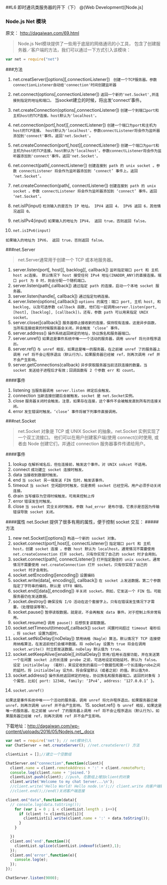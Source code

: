 ##L6 即时通讯类服务器的开下（下）
@(Web Development)[Node.js]
### Node.js Net 模块

原文： http://dagaiwan.com/69.html

> Node.js Net模块提供了一些用于底层的网络通讯的小工具， 包含了创建服务器／客户端的方法，我们可以通过一下方式引入该模块：
```javascript
var net = require("net")
```

###方法

1. net.creatServer([options][,connectionListener])
` 创建一个TCP服务器。参数connectionListener自动给'connection'时间创建监听器`

2.	 net.connect(options[,connectionListener])
`返回一个新的'net.Socket',并连接到指定的地址和端口。`
当socket建立的时候，将出发'connect'事件。
3. net.createConnection(options[,connectionListener])
`创建一个到端口port和主机host的TCP连接。host默认为'localhost'。`
4. net.connection(port[,host][,connectListener])
`创建一个端口为port和主机为host的TCP连接。 host默认为'localhost'。参数connectListener将会作为监听器添加到'connect'事件。返回'net.Socket'。`
5. net.createConnection(port[,host][,connectListener])
`创建一个端口为port和主机为host的TCP连接。host默认为'localhost'。参数connectListener将会作为监听器添加到'connect'事件。返回'net.Socket'。`
6. net.connect(path[,connectListener])
`创建连接到 path 的 unix socket 。参数 connectListener 将会作为监听器添加到 ‘connect’ 事件上。返回 ‘net.Socket’。`
7. net.createConnection(path[, connectListener])
`创建连接到 path 的 unix socket 。参数 connectListener 将会作为监听器添加到 ‘connect’ 事件。返回 ‘net.Socket’。`
8. net.isIP(input)
`检测输入的是否为 IP 地址。 IPV4 返回 4， IPV6 返回 6，其他情况返回 0。`
9. net.isIPv4(input)
`如果输入的地址为 IPV4， 返回 true，否则返回 false。`
10. 	net.isIPv6(input)
`如果输入的地址为 IPV6， 返回 true，否则返回 false。`


###net.Server
> net.Server通常用于创建一个 TCP 或本地服务器。

1. server.listen(port[, host][, backlog][, callback])
`监听指定端口 port 和 主机 host ac连接。 默认情况下 host 接受任何 IPv4 地址(INADDR_ANY)的直接连接。端口 port 为 0 时，则会分配一个随机端口。`
2. server.listen(path[,callback])
`通过指定 path 的连接，启动一个本地 socket 服务器。` 
3. server.listen(handle[, callback])
`通过指定句柄连接。`
4. server.listen(options[,callback])
`options 的属性：端口 port, 主机 host, 和 backlog, 以及可选参数 callback 函数, 他们在一起调用server.listen(port, [host], [backlog],
[callback])。还有，参数 path 可以用来指定 UNIX socket。`
5. server.close([callback])
`服务器停止接收新的连接，保持现有连接。这是异步函数，当所有连接结束的时候服务器会关闭，并会触发 ‘close’ 事件。` 
6. server.address()
`操作系统返回绑定的地址，协议族名和服务器端口。` 
7. server.unref()
`如果这是事件系统中唯一一个活动的服务器，调用 unref 将允许程序退出。`
8. server.ref()
`与 unref 相反，如果这是唯一的服务器，在之前被 unref 了的服务器上调用 ref 将不会让程序退出（默认行为）。如果服务器已经被 ref，则再次调用 ref 并不会产生影响。` 
9. server.getConnections(callback)
`异步获取服务器当前活跃连接的数量。当 socket 发送给子进程后才有效；回调函数有 2 个参数 err 和 count。`

####事件

1. listening
`当服务器调用 server.listen 绑定后会触发。`
2. connection
`当新连接创建后会被触发。socket 是 net.Socket实例。`
3. close 
`服务器关闭时会触发。注意，如果存在连接，这个事件不会被触发直到所有的连接关闭。`
4. error
`发生错误时触发。‘close’ 事件将被下列事件直接调用。`

###net.Socket
> net.Socket 对象是 TCP 或 UNIX Socket 的抽象。net.Socket 实例实现了一个双工流接口。
他们可以在用户创建客户端(使用 connect())时使用, 或者由 Node 创建它们，并通过 connection 服务器事件传递给用户。

####事件
 1. lookup
`在解析域名后，但在连接前，触发这个事件。对 UNIX sokcet 不适用。`
 2. connect
 `成功建立 socket 连接时触发。`
 3. data
 `当接收到数据时触发。`
 4. end
 `当 socket 另一端发送 FIN 包时，触发该事件。`
 5. timeout
 `当 socket 空闲超时时触发，仅是表明 socket 已经空闲。用户必须手动关闭连接。`
 6. drain
 `当写缓存为空得时候触发。可用来控制上传`
 7. error
 `错误发生时触发。`
 8. close
 `当 socket 完全关闭时触发。参数 had_error 是布尔值，它表示是否因为传输错误导致 socket 关闭。`

####属性
net.Socket 提供了很多有用的属性，便于控制 socket 交互：
#####方法

1. new net.Socket([options])
`构造一个新的 socket 对象。`
2. socket.connect(port[,host][, connectListener])
`指定端口 port 和 主机 host，创建 socket 连接 。参数 host 默认为 localhost。通常情况不需要使用 net.createConnection 打开 socket。只有你实现了自己的 socket 时才会用到。`
3. socket.connect(path[, connectListener])
`打开指定路径的 unix socket。通常情况不需要使用 net.createConnection 打开 socket。只有你实现了自己的 socket 时才会用到。`
4. socket.setEncoding([encoding])
`设置编码`
5. socket.write(data[, encoding][, callback])
`在 socket 上发送数据。第二个参数指定了字符串的编码，默认是 UTF8 编码。`
6. socket.end([data][,encoding])
`半关闭 socket。例如，它发送一个 FIN 包。可能服务器仍在发送数据。`
7. 	socket.destroy()
`确保没有 I/O 活动在这个套接字上。只有在错误发生情况下才需要。（处理错误等等）。`
8. socket.pause()
`暂停读取数据。就是说，不会再触发 data 事件。对于控制上传非常有用。`
9. socket.resume()
`调用 pause() 后想恢复读取数据。`
10. socket.setTimeout(timeout[,callback])
`socket 闲置时间超过 timeout 毫秒后 ，将 socket 设置为超时。`
11. socket.setNoDelay([noDelay])
`禁用纳格（Nagle）算法。默认情况下 TCP 连接使用纳格算法，在发送前他们会缓冲数据。将 noDelay 设置为 true 将会在调用 socket.write() 时立即发送数据。noDelay 默认值为 true。`
12. socket.setKeepAlive([enable][,initialDelay])
`禁用/启用长连接功能，并在发送第一个在闲置 socket 上的长连接 probe 之前，可选地设定初始延时。默认为 false。 设定 initialDelay （毫秒），来设定收到的最后一个数据包和第一个长连接probe之间的延时。将 initialDelay 设为0，将会保留默认（或者之前）的值。默认值为0.`
13. socket.address()
`操作系统返回绑定的地址，协议族名和服务器端口。返回的对象有 3 个属性，比如{ port: 12346, family: ‘IPv4’, address: ‘127.0.0.1’ }。`
14. 	socket.unref()
`如果这是事件系统中唯一一个活动的服务器，调用 unref 将允许程序退出。如果服务器已被 unref，则再次调用 unref 并不会产生影响。`
15. socket.ref()
`与 unref 相反，如果这是唯一的服务器，在之前被 unref 了的服务器上调用 ref 将不会让程序退出（默认行为）。如果服务器已经被 ref，则再次调用 ref 并不会产生影响。`

下载地址：http://dagaiwan.com/wp-content/uploads/2016/05/Nodejs.net_.docx


```javascript
var net = require('net'); // net模块引入
var ChatServer = net.createServer(); //net.createSerer() 方法

clientList = [];//建立一个空数组

ChatServer.on("connection",function(client){
  client.name = client.remoteAddress + ':' + client.remotePort;
  console.log(client.name + 'joined.')
  clientList.push(client); //push, 在数组上增加client的对象
  client.write('Welcome to my chat Server...\n');
  //client.write('Hello World! Hello node.\n');// client.write 向客户端输出内容
  //client.end();//end()关闭客户端连接

client.on("data",function(data){
  // console.log(data.toString());
    for (var i = 0 ; i < clientList.length ; i++){
      if (client != clientList[i]){
        clientList[i].write(client.name + ':' + data.toString());
      }
    }

  })
  client.on('end',function(){
    clientList.splice(clientList.indexof(client),1);
  });
  client.on('error',function(e){
    console.log(e);
  });
});

ChatServer.listen(9000);

```
